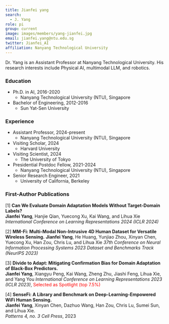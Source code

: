 ```yaml
---
title: Jianfei yang
search:
  - J. Yang
role: pi
group: current
image: images/members/yang-jianfei.jpg
email: jianfei.yang@ntu.edu.sg
twitter: Jianfei_AI
affiliation: Nanyang Technological University
---
```


Dr. Yang is an Assistant Professor at Nanyang Technological University. His research interests include Physical AI, multimodal LLM, and robotics.

### Education
- Ph.D. in AI, 2016-2020
  - Nanyang Technological University (NTU), Singapore
- Bachelor of Engineering, 2012-2016
  - Sun Yat-Sen University
 
### Experience
- Assistant Professor, 2024-present
  - Nanyang Technological University (NTU), Singapore
- Visiting Scholar, 2024
  - Harvard University
- Visiting Scientist, 2024
  - The University of Tokyo
- Presidential Postdoc Fellow, 2021-2024
  - Nanyang Technological University (NTU), Singapore
- Senior Research Engineer, 2021
  - University of California, Berkeley

### First-Author Publications
[1] **Can We Evaluate Domain Adaptation Models Without Target-Domain Labels?**   
**Jianfei Yang**, Hanjie Qian, Yuecong Xu, Kai Wang, and Lihua Xie   
*International Conference on Learning Representations 2024 (ICLR 2024)*

[2] **MM-Fi: Multi-Modal Non-Intrusive 4D Human Dataset for Versatile Wireless Sensing.**
**Jianfei Yang**, He Huang, Yunjiao Zhou, Xinyan Chen, Yuecong Xu, Han Zou, Chris Lu, and Lihua Xie 
*37th Conference on Neural Information Processing Systems 2023 Dataset and Benchmarks Track (NeurIPS 2023)*

[3] **Divide to Adapt: Mitigating Confirmation Bias for Domain Adaptation of Black-Box Predictors.**   
**Jianfei Yang**, Xiangyu Peng, Kai Wang, Zheng Zhu, Jiashi Feng, Lihua Xie, and Yang You
*International Conference on Learning Representations 2023 (ICLR 2023)*, <span style="color: red;">Selected as Spotlight (top 7.5%)</span>

[4] **SenseFi: A Library and Benchmark on Deep-Learning-Empowered WiFi Human Sensing.**   
**Jianfei Yang**, Xinyan Chen, Dazhuo Wang, Han Zou, Chris Lu, Sumei Sun, and Lihua Xie.   
*Patterns 4, no. 3 Cell Press*, 2023

<!--_Disclosure_: Rob is a co-founder and the CTO of [Ocean Genomics inc.](https://oceangenomics.com/).-->
